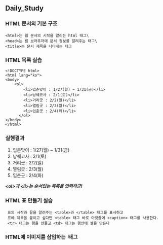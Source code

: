 ## Daily_Study

### HTML 문서의 기본 구조
 ```
 <html>는 웹 문서의 시작을 알리는 html 태그\
 <head>는 웹 브라우저에 문서 정보를 알려주는 태그\
 <title>는 문서 제목을 나타내는 태그
 ```
 
### HTML 목록 실습
```
<!DOCTYPE html>
<html lang="ko">
<body>
    <ol>
        <li>입춘맞이 : 1/27(월) ~ 1/31(금)</li>
        <li>낭쉐코사 : 2/1(토)</li>
        <li>거리굿 : 2/2(일)</li>
        <li>열림굿 : 2/3(월)</li>
        <li>입춘굿 : 2/4(화)</li>
      </ol>
</body>
</html>
```

### 실행결과

<!DOCTYPE html>
<html lang="ko">
<body>
    <ol>
        <li>입춘맞이 : 1/27(월) ~ 1/31(금)</li>
        <li>낭쉐코사 : 2/1(토)</li>
        <li>거리굿 : 2/2(일)</li>
        <li>열림굿 : 2/3(월)</li>
        <li>입춘굿 : 2/4(화)</li>
      </ol>
</body>
</html>

***&lt;ol&gt;과 &lt;li&gt;는 순서있는 목록을 입력하군!***

### HTML 표 만들기 실습

```
 표의 시작과 끝을 알려주는 <table>과 </table> 태그를 표시하고
 표에 제목을 붙이고 싶다면 <table> 태그 바로 아랫줄에 <caption> 태그를 사용한다.
 <tr> 태그는 행을 만들고 <td> 태그는 행안에 셀을 만든다
```

### HTML에 이미지를 삽입하는 <img> 태그






